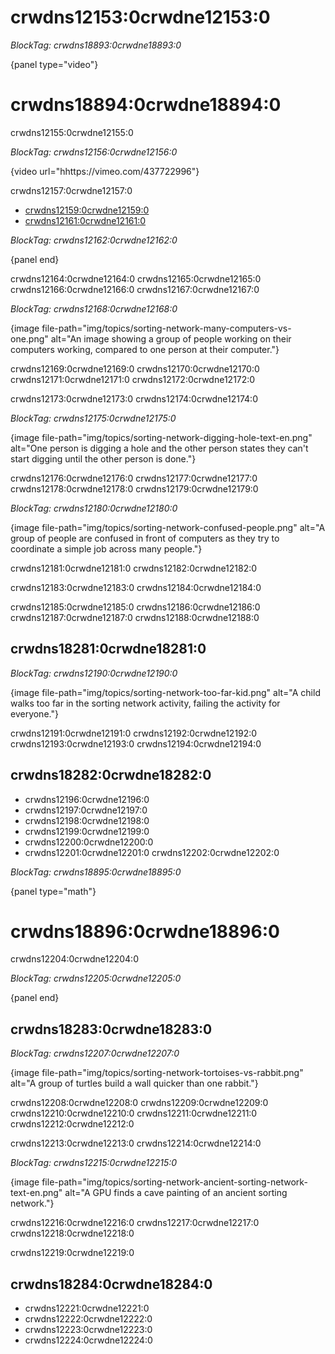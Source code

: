 # crwdns12153:0crwdne12153:0

*BlockTag: crwdns18893:0crwdne18893:0*

{panel type="video"}

# crwdns18894:0crwdne18894:0

crwdns12155:0crwdne12155:0

*BlockTag: crwdns12156:0crwdne12156:0*

{video url="hhttps://vimeo.com/437722996"}

crwdns12157:0crwdne12157:0

- [crwdns12159:0crwdne12159:0](https://www.youtube.com/watch?v=LOxfdsBBjKI)
- [crwdns12161:0crwdne12161:0](https://www.youtube.com/watch?v=30WcPnvfiKE)

*BlockTag: crwdns12162:0crwdne12162:0*

{panel end}

crwdns12164:0crwdne12164:0 crwdns12165:0crwdne12165:0 crwdns12166:0crwdne12166:0 crwdns12167:0crwdne12167:0

*BlockTag: crwdns12168:0crwdne12168:0*

{image file-path="img/topics/sorting-network-many-computers-vs-one.png" alt="An image showing a group of people working on their computers working, compared to one person at their computer."}

crwdns12169:0crwdne12169:0 crwdns12170:0crwdne12170:0 crwdns12171:0crwdne12171:0 crwdns12172:0crwdne12172:0

crwdns12173:0crwdne12173:0 crwdns12174:0crwdne12174:0

*BlockTag: crwdns12175:0crwdne12175:0*

{image file-path="img/topics/sorting-network-digging-hole-text-en.png" alt="One person is digging a hole and the other person states they can't start digging until the other person is done."}

crwdns12176:0crwdne12176:0 crwdns12177:0crwdne12177:0 crwdns12178:0crwdne12178:0 crwdns12179:0crwdne12179:0

*BlockTag: crwdns12180:0crwdne12180:0*

{image file-path="img/topics/sorting-network-confused-people.png" alt="A group of people are confused in front of computers as they try to coordinate a simple job across many people."}

crwdns12181:0crwdne12181:0 crwdns12182:0crwdne12182:0

crwdns12183:0crwdne12183:0 crwdns12184:0crwdne12184:0

crwdns12185:0crwdne12185:0 crwdns12186:0crwdne12186:0 crwdns12187:0crwdne12187:0 crwdns12188:0crwdne12188:0

## crwdns18281:0crwdne18281:0

*BlockTag: crwdns12190:0crwdne12190:0*

{image file-path="img/topics/sorting-network-too-far-kid.png" alt="A child walks too far in the sorting network activity, failing the activity for everyone."}

crwdns12191:0crwdne12191:0 crwdns12192:0crwdne12192:0 crwdns12193:0crwdne12193:0 crwdns12194:0crwdne12194:0

## crwdns18282:0crwdne18282:0

- crwdns12196:0crwdne12196:0
- crwdns12197:0crwdne12197:0
- crwdns12198:0crwdne12198:0
- crwdns12199:0crwdne12199:0
- crwdns12200:0crwdne12200:0
- crwdns12201:0crwdne12201:0 crwdns12202:0crwdne12202:0

*BlockTag: crwdns18895:0crwdne18895:0*

{panel type="math"}

# crwdns18896:0crwdne18896:0

crwdns12204:0crwdne12204:0

*BlockTag: crwdns12205:0crwdne12205:0*

{panel end}

## crwdns18283:0crwdne18283:0

*BlockTag: crwdns12207:0crwdne12207:0*

{image file-path="img/topics/sorting-network-tortoises-vs-rabbit.png" alt="A group of turtles build a wall quicker than one rabbit."}

crwdns12208:0crwdne12208:0 crwdns12209:0crwdne12209:0 crwdns12210:0crwdne12210:0 crwdns12211:0crwdne12211:0 crwdns12212:0crwdne12212:0

crwdns12213:0crwdne12213:0 crwdns12214:0crwdne12214:0

*BlockTag: crwdns12215:0crwdne12215:0*

{image file-path="img/topics/sorting-network-ancient-sorting-network-text-en.png" alt="A GPU finds a cave painting of an ancient sorting network."}

crwdns12216:0crwdne12216:0 crwdns12217:0crwdne12217:0 crwdns12218:0crwdne12218:0

crwdns12219:0crwdne12219:0

## crwdns18284:0crwdne18284:0

- crwdns12221:0crwdne12221:0
- crwdns12222:0crwdne12222:0
- crwdns12223:0crwdne12223:0
- crwdns12224:0crwdne12224:0